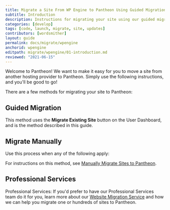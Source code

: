 ```yaml
---
title: Migrate a Site From WP Engine to Pantheon Using Guided Migration
subtitle: Introduction
description: Instructions for migrating your site using our guided migration process.
categories: [develop]
tags: [code, launch, migrate, site, updates]
contributors: [wordsmither]
layout: guide
permalink: docs/migrate/wpengine
anchorid: wpengine
editpath: migrate/wpengine/01-introduction.md
reviewed: "2021-06-15"
---
```


Welcome to Pantheon!  We want to make it easy for you to move a site from another hosting provider to Pantheon.  Simply use the following instructions, and you'll be good to go!

There are a few methods for migrating your site to Pantheon:

## Guided Migration

This method uses the **Migrate Existing Site** button on the User Dashboard, and is the method described in this guide.

## Migrate Manually

Use this process when any of the following apply:

<Partial file="migrate/manual-when-all.md" />
<Partial file="migrate/manual-when-wordpress.md" />

For instructions on this method, see [Manually Migrate Sites to Pantheon](/migrate-manual).

## Professional Services

Professional Services: If you'd prefer to have our Professional Services team do it for you, learn more about our [Website Migration Service](https://pantheon.io/professional-services/website-migrations?docs) and how we can help you migrate one or hundreds of sites to Pantheon.

